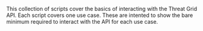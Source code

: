 This collection of scripts cover the basics of interacting with the Threat Grid API. Each script covers one use case. These are intented to show the bare minimum required to interact with the API for each use case.
